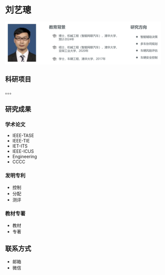 # 刘艺璁

![](background.png)

## 科研项目

。。。

## 研究成果

### 学术论文

- IEEE-TASE
- IEEE-TIE
- IET-ITS
- IEEE-ICUS
- Engineering
- CCCC

### 发明专利

- 控制
- 分配
- 测评

### 教材专著

- 教材
- 专著

## 联系方式

- 邮箱
- 微信
